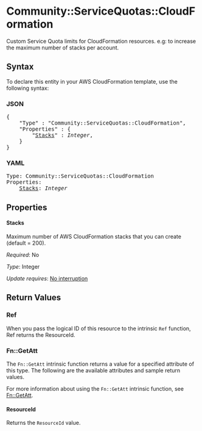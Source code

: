 # Community::ServiceQuotas::CloudFormation

Custom Service Quota limits for CloudFormation resources. e.g: to increase the maximum number of stacks per account.

## Syntax

To declare this entity in your AWS CloudFormation template, use the following syntax:

### JSON

<pre>
{
    "Type" : "Community::ServiceQuotas::CloudFormation",
    "Properties" : {
        "<a href="#stacks" title="Stacks">Stacks</a>" : <i>Integer</i>,
    }
}
</pre>

### YAML

<pre>
Type: Community::ServiceQuotas::CloudFormation
Properties:
    <a href="#stacks" title="Stacks">Stacks</a>: <i>Integer</i>
</pre>

## Properties

#### Stacks

Maximum number of AWS CloudFormation stacks that you can create (default = 200).

_Required_: No

_Type_: Integer

_Update requires_: [No interruption](https://docs.aws.amazon.com/AWSCloudFormation/latest/UserGuide/using-cfn-updating-stacks-update-behaviors.html#update-no-interrupt)

## Return Values

### Ref

When you pass the logical ID of this resource to the intrinsic `Ref` function, Ref returns the ResourceId.

### Fn::GetAtt

The `Fn::GetAtt` intrinsic function returns a value for a specified attribute of this type. The following are the available attributes and sample return values.

For more information about using the `Fn::GetAtt` intrinsic function, see [Fn::GetAtt](https://docs.aws.amazon.com/AWSCloudFormation/latest/UserGuide/intrinsic-function-reference-getatt.html).

#### ResourceId

Returns the <code>ResourceId</code> value.

